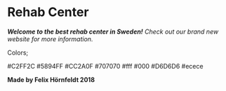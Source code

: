 # Rehab Center 

_**Welcome to the best rehab center in Sweden!**
Check out our brand new website for more information._

Colors;

#C2FF2C
#5894FF
#CC2A0F
#707070
#fff
#000
#D6D6D6
#ecece

**Made by Felix Hörnfeldt 2018**
